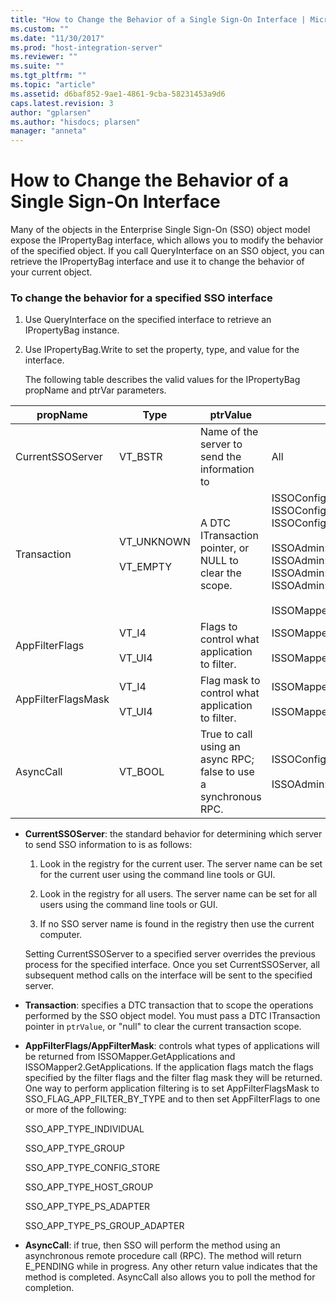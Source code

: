 ```yaml
---
title: "How to Change the Behavior of a Single Sign-On Interface | Microsoft Docs"
ms.custom: ""
ms.date: "11/30/2017"
ms.prod: "host-integration-server"
ms.reviewer: ""
ms.suite: ""
ms.tgt_pltfrm: ""
ms.topic: "article"
ms.assetid: d6baf852-9ae1-4861-9cba-58231453a9d6
caps.latest.revision: 3
author: "gplarsen"
ms.author: "hisdocs; plarsen"
manager: "anneta"
---
```

# How to Change the Behavior of a Single Sign-On Interface
Many of the objects in the Enterprise Single Sign-On (SSO) object model expose the IPropertyBag interface, which allows you to modify the behavior of the specified object. If you call QueryInterface on an SSO object, you can retrieve the IPropertyBag interface and use it to change the behavior of your current object.  
  
### To change the behavior for a specified SSO interface  
  
1.  Use QueryInterface on the specified interface to retrieve an IPropertyBag instance.  
  
2.  Use IPropertyBag.Write to set the property, type, and value for the interface.  
  
     The following table describes the valid values for the IPropertyBag propName and ptrVar parameters.  
  
|propName|Type|ptrValue|Usable On|  
|--------------|----------|--------------|---------------|  
|CurrentSSOServer|VT_BSTR|Name of the server to send the information to|All|  
|Transaction|VT_UNKNOWN<br /><br /> VT_EMPTY|A DTC ITransaction pointer, or NULL to clear the scope.|ISSOConfigStore::SetConfigInfo<br />ISSOConfigStore::GetConfigInfo <br />ISSOConfigStore::DeleteConfigInfo<br /><br /> ISSOAdmin::CreateApplication<br />ISSOAdmin::DeleteApplication <br />ISSOAdmin::UpdateApplication<br />ISSOAdmin::CreateFieldInfo<br /><br /> ISSOMapper::GetFieldInfo|  
|AppFilterFlags|VT_I4<br /><br /> VT_UI4|Flags to control what application to filter.|ISSOMapper::GetApplications<br /><br /> ISSOMapper2::GetApplications2|  
|AppFilterFlagsMask|VT_I4<br /><br /> VT_UI4|Flag mask to control what application to filter.|ISSOMapper::GetApplications<br /><br /> ISSOMapper2::GetApplications2|  
|AsyncCall|VT_BOOL|True to call using an async RPC; false to use a synchronous RPC.|ISSOConfigOM::GetServerStatus<br /><br /> ISSOAdmin::GetGlobalInfo|  
  
-   **CurrentSSOServer**: the standard behavior for determining which server to send SSO information to is as follows:  
  
    1.  Look in the registry for the current user. The server name can be set for the current user using the command line tools or GUI.  
  
    2.  Look in the registry for all users. The server name can be set for all users using the command line tools or GUI.  
  
    3.  If no SSO server name is found in the registry then use the current computer.  
  
     Setting CurrentSSOServer to a specified server overrides the previous process for the specified interface. Once you set CurrentSSOServer, all subsequent method calls on the interface will be sent to the specified server.  
  
-   **Transaction**: specifies a DTC transaction that to scope the operations performed by the SSO object model. You must pass a DTC ITransaction pointer in `ptrValue`, or "null" to clear the current transaction scope.  
  
-   **AppFilterFlags/AppFilterMask**: controls what types of applications will be returned from ISSOMapper.GetApplications and ISSOMapper2.GetApplications. If the application flags match the flags specified by the filter flags and the filter flag mask they will be returned. One way to perform application filtering is to set AppFilterFlagsMask to SSO_FLAG_APP_FILTER_BY_TYPE and to then set AppFilterFlags to one or more of the following:  
  
     SSO_APP_TYPE_INDIVIDUAL  
  
     SSO_APP_TYPE_GROUP  
  
     SSO_APP_TYPE_CONFIG_STORE  
  
     SSO_APP_TYPE_HOST_GROUP  
  
     SSO_APP_TYPE_PS_ADAPTER  
  
     SSO_APP_TYPE_PS_GROUP_ADAPTER  
  
-   **AsyncCall**: if true, then SSO will perform the method using an asynchronous remote procedure call (RPC). The method will return E_PENDING while in progress. Any other return value indicates that the method is completed. AsyncCall also allows you to poll the method for completion.
